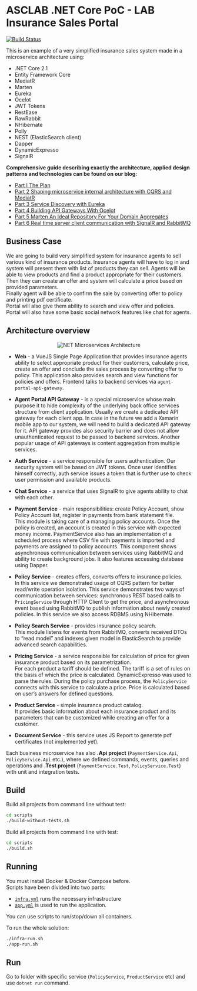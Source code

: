 # ASCLAB .NET Core PoC - LAB Insurance Sales Portal

[![Build Status](https://travis-ci.org/asc-lab/dotnetcore-microservices-poc.svg?branch=master)](https://travis-ci.org/asc-lab/dotnetcore-microservices-poc)

This is an example of a very simplified insurance sales system made in a microservice architecture using:

* .NET Core 2.1
* Entity Framework Core
* MediatR
* Marten
* Eureka
* Ocelot
* JWT Tokens
* RestEase
* RawRabbit
* NHibernate
* Polly
* NEST (ElasticSearch client)
* Dapper
* DynamicExpresso
* SignalR

**Comprehensive guide describing exactly the architecture, applied design patterns and technologies can be found on our blog:**

- [Part I The Plan](https://altkomsoftware.pl/en/blog/building-microservices-on-net-core-1/)
- [Part 2 Shaping microservice internal architecture with CQRS and MediatR](https://altkomsoftware.pl/en/blog/microservices-net-core-cqrs-mediatr/)
- [Part 3 Service Discovery with Eureka](https://altkomsoftware.pl/en/blog/service-discovery-eureka/)
- [Part 4 Building API Gateways With Ocelot](https://altkomsoftware.pl/en/blog/building-api-gateways-with-ocelot/)
- [Part 5 Marten An Ideal Repository For Your Domain Aggregates](https://altkomsoftware.pl/en/blog/building-microservices-domain-aggregates/)
- [Part 6 Real time server client communication with SignalR and RabbitMQ](https://altkomsoftware.pl/en/blog/building-microservices-6/)

## Business Case

We are going to build very simplified system for insurance agents to sell various kind of insurance products.
Insurance agents will have to log in and system will present them with list of products they can sell. Agents will be able to view products and find a product appropriate for their customers. Then they can create an offer and system will calculate a price based on provided parameters. \
Finally agent will be able to confirm the sale by converting offer to policy and printing pdf certificate. \
Portal will also give them ability to search and view offer and policies. \
Portal will also have some basic social network features like chat for agents.

## Architecture overview

<p align="center">
    <img alt="NET Microservices Architecture" src="https://raw.githubusercontent.com/asc-lab/dotnetcore-microservices-poc/master/readme-images/dotnetcore-microservices-architecture.png" />
</p>

* **Web** - a VueJS Single Page Application that provides insurance agents ability to select appropriate product for their customers, calculate price, create an offer and conclude the sales process by converting offer to policy. This application also provides search and view functions for policies and offers. Frontend talks to backend services via `agent-portal-api-gateway`.

* **Agent Portal API Gateway** - is a special microservice whose main purpose it to hide complexity of the underlying back office services structure from client application. Usually we create a dedicated API gateway for each client app. In case in the future we add a Xamarin mobile app to our system, we will need to build a dedicated API gateway for it. API gateway provides also security barrier and does not allow unauthenticated request to be passed to backend services. Another popular usage of API gateways is content aggregation from multiple services.

* **Auth Service** - a service responsible for users authentication. Our security system will be based on JWT tokens. Once user identifies himself correctly, auth service issues a token that is further use to check user permission and available products.

* **Chat Service** - a service that uses SignalR to give agents ability to chat with each other.

* **Payment Service** - main responsibilities: create Policy Account, show Policy Account list, register in payments from bank statement file. \
This module is taking care of a managing policy accounts. Once the policy is created, an account is created in this service with expected money income.  PaymentService also has an implementation of a scheduled process where CSV file with payments is imported and payments are assigned to policy accounts. This component shows asynchronous communication between services using RabbitMQ and ability to create background jobs. It also features accessing database using Dapper.

* **Policy Service** - creates offers, converts offers to insurance policies. \
In this service we demonstrated usage of CQRS pattern for better read/write operation isolation. This service demonstrates two ways of communication between services: synchronous REST based calls to `PricingService` through HTTP Client to get the price, and asynchronous event based using RabbitMQ to publish information about newly created policies. In this service we also access RDBMS using NHibernate.

* **Policy Search Service** - provides insurance policy search. \
This module listens for events from RabbitMQ, converts received DTOs to “read model” and indexes given model in ElasticSearch to provide advanced search capabilities.

* **Pricing Service** - a service responsible for calculation of price for given insurance product based on its parametrization. \
For each product a tariff should be defined. The tariff is a set of rules on the basis of which the price is calculated. DynamicExpresso was used to parse the rules. During the policy purchase process, the `PolicyService` connects with this service to calculate a price. Price is calculated based on user’s answers for defined questions.

* **Product Service** - simple insurance product catalog. \
It provides basic information about each insurance product and its parameters that can be customized while creating an offer for a customer.

* **Document Service** - this service uses JS Report to generate pdf certificates (not implemented yet).

Each business microservice has also **.Api project** (`PaymentService.Api`, `PolicyService.Api` etc.), where we defined commands, events, queries and operations and **.Test project** (`PaymentService.Test`, `PolicyService.Test`) with unit and integration tests.

## Build

Build all projects from command line without test:

```bash
cd scripts
./build-without-tests.sh
```

Build all projects from command line with test:

```bash
cd scripts
./build.sh
```

## Running

You must install Docker & Docker Compose before. \
Scripts have been divided into two parts:

* [`infra.yml`](scripts/infra.yml) runs the necessary infrastructure
* [`app.yml`](scripts/app.yml) is used to run the application.

You can use scripts to run/stop/down all containers.

To run the whole solution:

```bash
./infra-run.sh
./app-run.sh
```

## Run

Go to folder with specific service (`PolicyService`, `ProductService` etc) and use `dotnet run` command.
